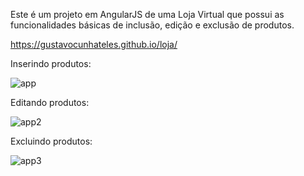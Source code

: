 Este é um projeto em AngularJS de uma Loja Virtual que possui as funcionalidades básicas de inclusão, edição e exclusão de produtos.

https://gustavocunhateles.github.io/loja/

Inserindo produtos:

![app](https://user-images.githubusercontent.com/42899628/66792420-f86bd180-eece-11e9-97be-ed0d7523cbbc.JPG)

Editando produtos:

![app2](https://user-images.githubusercontent.com/42899628/66792629-f8200600-eecf-11e9-9581-651fc6b610bf.JPG)

Excluindo produtos:

![app3](https://user-images.githubusercontent.com/42899628/66792791-b5aaf900-eed0-11e9-8211-648cd6b797a5.JPG)

